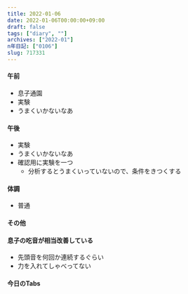 ```yaml
---
title: 2022-01-06
date: 2022-01-06T00:00:00+09:00
draft: false
tags: ["diary", ""]
archives: ["2022-01"]
n年日記: ["0106"]
slug: 717331
---
```

#### 午前
- 息子通園
- 実験
- うまくいかないなあ
#### 午後
- 実験
- うまくいかないなあ
- 確認用に実験を一つ
  - 分析するとうまくいっていないので、条件をきつくする
#### 体調
- 普通
#### その他
#### 息子の吃音が相当改善している
- 先頭音を何回か連続するぐらい
- 力を入れてしゃべってない
#### 今日のTabs